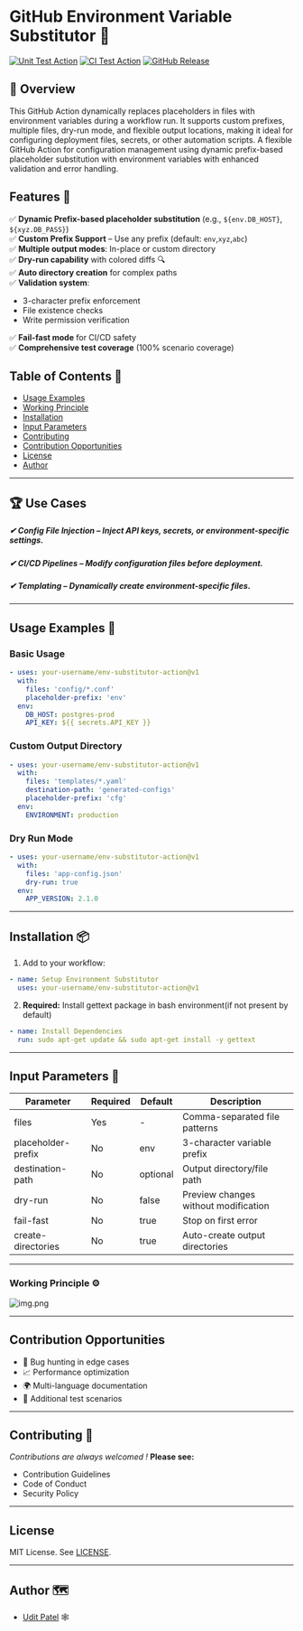 # GitHub Environment Variable Substitutor 🔄

[![Unit Test Action](https://github.com/uditpatel014/env-var-substitutor-action/actions/workflows/ci_test.yml/badge.svg)](https://github.com/uditpatel014/env-var-substitutor-action/actions/workflows/ci_test.yml)
[![CI Test Action](https://github.com/uditpatel014/env-var-substitutor-action/actions/workflows/test_action.yml/badge.svg)](https://github.com/uditpatel014/env-var-substitutor-action/actions/workflows/test_action.yml)
[![GitHub Release](https://img.shields.io/github/v/release/<your-username>/env-substitutor-action)](https://github.com/<your-username>/env-substitutor-action/releases)

## 🚀 **Overview**
This GitHub Action dynamically replaces placeholders in files with environment variables during a workflow run.
It supports custom prefixes, multiple files, dry-run mode, and flexible output locations, making it ideal for configuring deployment files, secrets, or other automation scripts.
A flexible GitHub Action for configuration management using dynamic prefix-based placeholder substitution with environment 
variables with enhanced validation and error handling.

## Features 🌟

✅ **Dynamic Prefix-based placeholder substitution** (e.g., `${env.DB_HOST}`, `${xyz.DB_PASS}`)  
✅ **Custom Prefix Support** – Use any prefix (default: `env`,`xyz`,`abc`)  
✅ **Multiple output modes**: In-place or custom directory  
✅ **Dry-run capability** with colored diffs 🔍  
✅ **Auto directory creation** for complex paths  
✅ **Validation system**:

- 3-character prefix enforcement
- File existence checks
- Write permission verification

✅ **Fail-fast mode** for CI/CD safety  
✅ **Comprehensive test coverage** (100% scenario coverage)

## Table of Contents 📖

- [Usage Examples](#usage-examples-)
- [Working Principle](#working-principle-)
- [Installation](#installation-)
- [Input Parameters](#input-parameters-)
- [Contributing](#contributing-)
- [Contribution Opportunities](#contribution-opportunities)
- [License](#license-)
- [Author](#author-)


---
## 🏆 Use Cases

##### ✔ _**Config File Injection**_ – Inject API keys, secrets, or environment-specific settings.  
##### ✔ _**CI/CD Pipelines**_ – Modify configuration files before deployment.  
##### ✔ _**Templating**_ – Dynamically create environment-specific files.

---
## Usage Examples 🚀

### Basic Usage

```yaml
- uses: your-username/env-substitutor-action@v1
  with:
    files: 'config/*.conf'
    placeholder-prefix: 'env'
  env:
    DB_HOST: postgres-prod
    API_KEY: ${{ secrets.API_KEY }}
```

### Custom Output Directory

```yaml
- uses: your-username/env-substitutor-action@v1
  with:
    files: 'templates/*.yaml'
    destination-path: 'generated-configs'
    placeholder-prefix: 'cfg'
  env:
    ENVIRONMENT: production
```

### Dry Run Mode

```yaml
- uses: your-username/env-substitutor-action@v1
  with:
    files: 'app-config.json'
    dry-run: true
  env:
    APP_VERSION: 2.1.0
```
---
## Installation 📦

1. Add to your workflow:
```yaml
- name: Setup Environment Substitutor
  uses: your-username/env-substitutor-action@v1
```
2. **Required:** Install gettext package in bash environment(if not present by default)
```yaml
- name: Install Dependencies
  run: sudo apt-get update && sudo apt-get install -y gettext
```
--- 
## Input Parameters 📝

| Parameter	          | Required	 | Default    | 	Description                         |
|---------------------|-----------|------------|--------------------------------------|
| files               | 	Yes	     | -          | 	Comma-separated file patterns       |
| placeholder-prefix	 | No	       | env        | 	3-character variable prefix         |
| destination-path	   | No        | 	optional	 | Output directory/file path           |
| dry-run	            | No        | 	false	    | Preview changes without modification |
| fail-fast	          | No        | 	true	     | Stop on first error                  |
| create-directories	 | No        | 	true      | 	Auto-create output directories      |
---
### Working Principle ⚙

![img.png](templates/flow_diagram.png)

[//]: # (alternate)

[//]: # (<img src="templates/flow_diagram.png" alt="Description" width="200" height="500">)

---
## Contribution Opportunities
- 🐛 Bug hunting in edge cases
- 📈 Performance optimization
- 🌍 Multi-language documentation 
- 🧪 Additional test scenarios
---
## Contributing 🤝
_Contributions are always welcomed !_ **Please see:**
- Contribution Guidelines 
- Code of Conduct
- Security Policy
---
## License
MIT License. See [LICENSE](LICENSE).

---

## Author 🗺️
- [Udit Patel](https://www.linkedin.com/in/udit-patel-69b313113/) 🕸️





